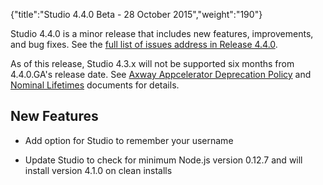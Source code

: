 {"title":"Studio 4.4.0 Beta - 28 October 2015","weight":"190"}

Studio 4.4.0 is a minor release that includes new features, improvements, and bug fixes. See the [full list of issues address in Release 4.4.0](https://jira.appcelerator.org/issues/?filter=17008).

As of this release, Studio 4.3.x will not be supported six months from 4.4.0.GA's release date. See [Axway Appcelerator Deprecation Policy](/docs/appc/AMPLIFY_Appcelerator_Services_Overview/Axway_Appcelerator_Deprecation_Policy/) and [Nominal Lifetimes](/docs/appc/AMPLIFY_Appcelerator_Services_Overview/Axway_Appcelerator_Product_Lifecycle/#nominal-lifetimes) documents for details.

## New Features

* Add option for Studio to remember your username

* Update Studio to check for minimum Node.js version 0.12.7 and will install version 4.1.0 on clean installs
